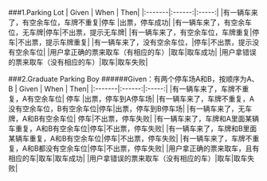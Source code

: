 ###1.Parking Lot
| Given | When | Then|
|:-------|:------:|:-----:|
|有一辆车来了，有空余车位，车牌不重复|停车	|出票，停车成功|
|有一辆车来了，有空余车位，无车牌|停车|不出票，提示无车牌|
|有一辆车来了，有空余车位，车牌重复|停车|不出票，提示车牌重复|
|有一辆车来了，没有空余车位，|停车|不出票，提示没有空余车位|
|用户拿正确的票来取车（有相应的车）|取车|取车成功|
|用户拿错误的票来取车（没有相应的车）|取车|取车失败|

###2.Graduate Parking Boy
######Given：有两个停车场A和B，按顺序为A、B
| Given | When | Then|
|:-------|:------:|:-----:|
|有一辆车来了，车牌不重复，A有空余车位|	停车	|出票，停车到A停车场|
|有一辆车来了，车牌不重复，A没有空余车位，B有空余车位|停车|出票，停车到B停车场|
|有一辆车来了，无车牌，A和B有空余车位|	停车|不出票，停车失败|
|有一辆车来了，车牌和A里面某辆车重复，A和B有空余车位|停车|不出票，停车失败|
|有一辆车来了，车牌和B里面某辆车重复，A和B有空余车位|停车|不出票，停车失败|
|有一辆车来了，车牌不重复，A和B都没有空余车位|停车|不出票，停车失败|
|用户拿正确的票来取车，且有相应的车|取车|取车成功|
|用户拿错误的票来取车（没有相应的车）|取车|取车失败|

